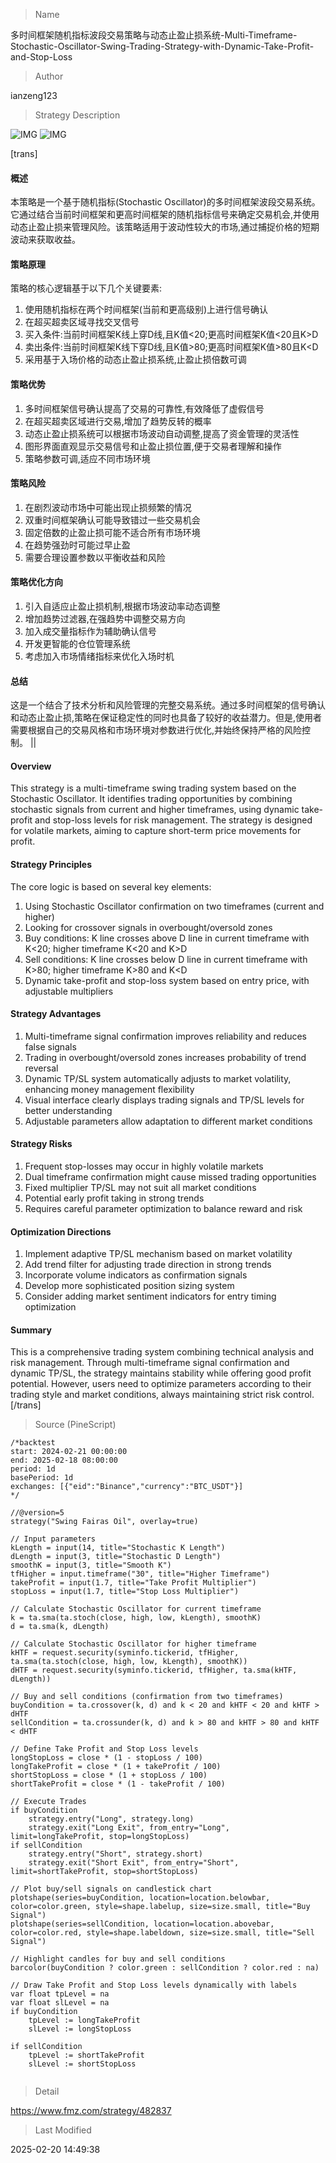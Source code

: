 
> Name

多时间框架随机指标波段交易策略与动态止盈止损系统-Multi-Timeframe-Stochastic-Oscillator-Swing-Trading-Strategy-with-Dynamic-Take-Profit-and-Stop-Loss

> Author

ianzeng123

> Strategy Description

![IMG](https://www.fmz.com/upload/asset/2d92fc34be538376d7bb6.png)
![IMG](https://www.fmz.com/upload/asset/2d8e5e65cc0e599fe9849.png)




[trans]
#### 概述
本策略是一个基于随机指标(Stochastic Oscillator)的多时间框架波段交易系统。它通过结合当前时间框架和更高时间框架的随机指标信号来确定交易机会,并使用动态止盈止损来管理风险。该策略适用于波动性较大的市场,通过捕捉价格的短期波动来获取收益。

#### 策略原理
策略的核心逻辑基于以下几个关键要素:
1. 使用随机指标在两个时间框架(当前和更高级别)上进行信号确认
2. 在超买超卖区域寻找交叉信号
3. 买入条件:当前时间框架K线上穿D线,且K值<20;更高时间框架K值<20且K>D
4. 卖出条件:当前时间框架K线下穿D线,且K值>80;更高时间框架K值>80且K<D
5. 采用基于入场价格的动态止盈止损系统,止盈止损倍数可调

#### 策略优势
1. 多时间框架信号确认提高了交易的可靠性,有效降低了虚假信号
2. 在超买超卖区域进行交易,增加了趋势反转的概率
3. 动态止盈止损系统可以根据市场波动自动调整,提高了资金管理的灵活性
4. 图形界面直观显示交易信号和止盈止损位置,便于交易者理解和操作
5. 策略参数可调,适应不同市场环境

#### 策略风险
1. 在剧烈波动市场中可能出现止损频繁的情况
2. 双重时间框架确认可能导致错过一些交易机会
3. 固定倍数的止盈止损可能不适合所有市场环境
4. 在趋势强劲时可能过早止盈
5. 需要合理设置参数以平衡收益和风险

#### 策略优化方向
1. 引入自适应止盈止损机制,根据市场波动率动态调整
2. 增加趋势过滤器,在强趋势中调整交易方向
3. 加入成交量指标作为辅助确认信号
4. 开发更智能的仓位管理系统
5. 考虑加入市场情绪指标来优化入场时机

#### 总结
这是一个结合了技术分析和风险管理的完整交易系统。通过多时间框架的信号确认和动态止盈止损,策略在保证稳定性的同时也具备了较好的收益潜力。但是,使用者需要根据自己的交易风格和市场环境对参数进行优化,并始终保持严格的风险控制。 ||

#### Overview
This strategy is a multi-timeframe swing trading system based on the Stochastic Oscillator. It identifies trading opportunities by combining stochastic signals from current and higher timeframes, using dynamic take-profit and stop-loss levels for risk management. The strategy is designed for volatile markets, aiming to capture short-term price movements for profit.

#### Strategy Principles
The core logic is based on several key elements:
1. Using Stochastic Oscillator confirmation on two timeframes (current and higher)
2. Looking for crossover signals in overbought/oversold zones
3. Buy conditions: K line crosses above D line in current timeframe with K<20; higher timeframe K<20 and K>D
4. Sell conditions: K line crosses below D line in current timeframe with K>80; higher timeframe K>80 and K<D
5. Dynamic take-profit and stop-loss system based on entry price, with adjustable multipliers

#### Strategy Advantages
1. Multi-timeframe signal confirmation improves reliability and reduces false signals
2. Trading in overbought/oversold zones increases probability of trend reversal
3. Dynamic TP/SL system automatically adjusts to market volatility, enhancing money management flexibility
4. Visual interface clearly displays trading signals and TP/SL levels for better understanding
5. Adjustable parameters allow adaptation to different market conditions

#### Strategy Risks
1. Frequent stop-losses may occur in highly volatile markets
2. Dual timeframe confirmation might cause missed trading opportunities
3. Fixed multiplier TP/SL may not suit all market conditions
4. Potential early profit taking in strong trends
5. Requires careful parameter optimization to balance reward and risk

#### Optimization Directions
1. Implement adaptive TP/SL mechanism based on market volatility
2. Add trend filter for adjusting trade direction in strong trends
3. Incorporate volume indicators as confirmation signals
4. Develop more sophisticated position sizing system
5. Consider adding market sentiment indicators for entry timing optimization

#### Summary
This is a comprehensive trading system combining technical analysis and risk management. Through multi-timeframe signal confirmation and dynamic TP/SL, the strategy maintains stability while offering good profit potential. However, users need to optimize parameters according to their trading style and market conditions, always maintaining strict risk control.[/trans]



> Source (PineScript)

``` pinescript
/*backtest
start: 2024-02-21 00:00:00
end: 2025-02-18 08:00:00
period: 1d
basePeriod: 1d
exchanges: [{"eid":"Binance","currency":"BTC_USDT"}]
*/

//@version=5
strategy("Swing Fairas Oil", overlay=true)

// Input parameters
kLength = input(14, title="Stochastic K Length")
dLength = input(3, title="Stochastic D Length")
smoothK = input(3, title="Smooth K")
tfHigher = input.timeframe("30", title="Higher Timeframe")
takeProfit = input(1.7, title="Take Profit Multiplier")
stopLoss = input(1.7, title="Stop Loss Multiplier")

// Calculate Stochastic Oscillator for current timeframe
k = ta.sma(ta.stoch(close, high, low, kLength), smoothK)
d = ta.sma(k, dLength)

// Calculate Stochastic Oscillator for higher timeframe
kHTF = request.security(syminfo.tickerid, tfHigher, ta.sma(ta.stoch(close, high, low, kLength), smoothK))
dHTF = request.security(syminfo.tickerid, tfHigher, ta.sma(kHTF, dLength))

// Buy and sell conditions (confirmation from two timeframes)
buyCondition = ta.crossover(k, d) and k < 20 and kHTF < 20 and kHTF > dHTF
sellCondition = ta.crossunder(k, d) and k > 80 and kHTF > 80 and kHTF < dHTF

// Define Take Profit and Stop Loss levels
longStopLoss = close * (1 - stopLoss / 100)
longTakeProfit = close * (1 + takeProfit / 100)
shortStopLoss = close * (1 + stopLoss / 100)
shortTakeProfit = close * (1 - takeProfit / 100)

// Execute Trades
if buyCondition
    strategy.entry("Long", strategy.long)
    strategy.exit("Long Exit", from_entry="Long", limit=longTakeProfit, stop=longStopLoss)
if sellCondition
    strategy.entry("Short", strategy.short)
    strategy.exit("Short Exit", from_entry="Short", limit=shortTakeProfit, stop=shortStopLoss)

// Plot buy/sell signals on candlestick chart
plotshape(series=buyCondition, location=location.belowbar, color=color.green, style=shape.labelup, size=size.small, title="Buy Signal")
plotshape(series=sellCondition, location=location.abovebar, color=color.red, style=shape.labeldown, size=size.small, title="Sell Signal")

// Highlight candles for buy and sell conditions
barcolor(buyCondition ? color.green : sellCondition ? color.red : na)

// Draw Take Profit and Stop Loss levels dynamically with labels
var float tpLevel = na
var float slLevel = na
if buyCondition
    tpLevel := longTakeProfit
    slLevel := longStopLoss

if sellCondition
    tpLevel := shortTakeProfit
    slLevel := shortStopLoss


```

> Detail

https://www.fmz.com/strategy/482837

> Last Modified

2025-02-20 14:49:38
